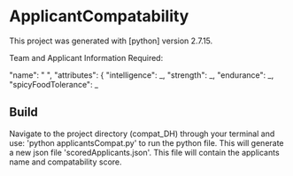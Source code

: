 # ApplicantCompatability

This project was generated with [python] version 2.7.15.

Team and Applicant Information Required: 

"name": " ",
   "attributes": {
     "intelligence": _,
     "strength": _,
     "endurance": _,
     "spicyFoodTolerance": _


## Build

Navigate to the project directory (compat_DH) through your terminal and use:
'python applicantsCompat.py' to run the python file. 
This will generate a new json file 'scoredApplicants.json'. This file will contain the applicants name and compatability score.

